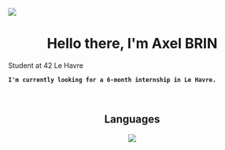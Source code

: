 ![](scout-trooper.jpg)

<h1 align="center">Hello there, I'm Axel BRIN </h1>

Student at 42 Le Havre

**`I'm currently looking for a 6-month internship in Le Havre.`**

<br>

<h2 align="center">Languages</h2>
<p align="center">
  <a href="https://skillicons.dev">
    <img src="https://skillicons.dev/icons?i=cpp,c,js,django,py,html,php,docker,css" />
  </a>
</p>

<br>
